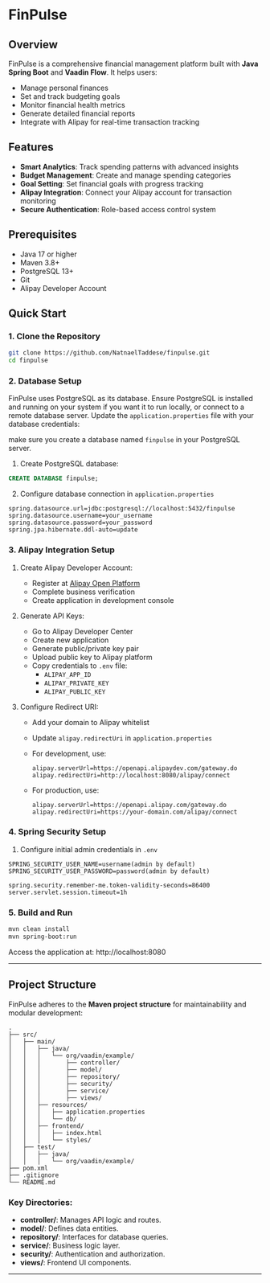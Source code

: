 # FinPulse

## Overview
FinPulse is a comprehensive financial management platform built with **Java Spring Boot** and **Vaadin Flow**. It helps users:
- Manage personal finances
- Set and track budgeting goals
- Monitor financial health metrics
- Generate detailed financial reports
- Integrate with Alipay for real-time transaction tracking

## Features
- **Smart Analytics**: Track spending patterns with advanced insights
- **Budget Management**: Create and manage spending categories
- **Goal Setting**: Set financial goals with progress tracking
- **Alipay Integration**: Connect your Alipay account for transaction monitoring
- **Secure Authentication**: Role-based access control system

## Prerequisites
- Java 17 or higher
- Maven 3.8+
- PostgreSQL 13+
- Git
- Alipay Developer Account

## Quick Start

### 1. Clone the Repository
```bash
git clone https://github.com/NatnaelTaddese/finpulse.git
cd finpulse
```

### 2. Database Setup

FinPulse uses PostgreSQL as its database. Ensure PostgreSQL is installed and running on your system if you want it to run locally, or connect to a remote database server. Update the `application.properties` file with your database credentials:

make sure you create a database named `finpulse` in your PostgreSQL server.


1. Create PostgreSQL database:
```sql
CREATE DATABASE finpulse;
```

2. Configure database connection in `application.properties`


```properties
spring.datasource.url=jdbc:postgresql://localhost:5432/finpulse
spring.datasource.username=your_username
spring.datasource.password=your_password
spring.jpa.hibernate.ddl-auto=update
```

### 3. Alipay Integration Setup

1. Create Alipay Developer Account:
   - Register at [Alipay Open Platform](https://open.alipay.com)
   - Complete business verification
   - Create application in development console

2. Generate API Keys:
   - Go to Alipay Developer Center
   - Create new application
   - Generate public/private key pair
   - Upload public key to Alipay platform
   - Copy credentials to `.env` file:
     - `ALIPAY_APP_ID`
     - `ALIPAY_PRIVATE_KEY`
     - `ALIPAY_PUBLIC_KEY`

3. Configure Redirect URI:
   - Add your domain to Alipay whitelist
   - Update `alipay.redirectUri` in  `application.properties`


   - For development, use:
     ```properties
     alipay.serverUrl=https://openapi.alipaydev.com/gateway.do
     alipay.redirectUri=http://localhost:8080/alipay/connect
     ```
   - For production, use:
     ```properties
     alipay.serverUrl=https://openapi.alipay.com/gateway.do
     alipay.redirectUri=https://your-domain.com/alipay/connect
     ```

### 4. Spring Security Setup

1. Configure initial admin credentials in `.env`


```properties
SPRING_SECURITY_USER_NAME=username(admin by default)
SPRING_SECURITY_USER_PASSWORD=password(admin by default)
```


```properties
spring.security.remember-me.token-validity-seconds=86400
server.servlet.session.timeout=1h
```


### 5. Build and Run
```bash
mvn clean install
mvn spring-boot:run
```

Access the application at: http://localhost:8080



---

## Project Structure

FinPulse adheres to the **Maven project structure** for maintainability and modular development:

```
.
├── src/
│   ├── main/
│   │   ├── java/
│   │   │   └── org/vaadin/example/
│   │   │       ├── controller/
│   │   │       ├── model/
│   │   │       ├── repository/
│   │   │       ├── security/
│   │   │       ├── service/
│   │   │       ├── views/
│   │   ├── resources/
│   │   │   ├── application.properties
│   │   │   └── db/
│   │   ├── frontend/
│   │   │   ├── index.html
│   │   │   └── styles/
│   ├── test/
│   │   ├── java/
│   │   │   └── org/vaadin/example/
├── pom.xml
├── .gitignore
└── README.md
```

### Key Directories:
- **controller/**: Manages API logic and routes.
- **model/**: Defines data entities.
- **repository/**: Interfaces for database queries.
- **service/**: Business logic layer.
- **security/**: Authentication and authorization.
- **views/**: Frontend UI components.

---
